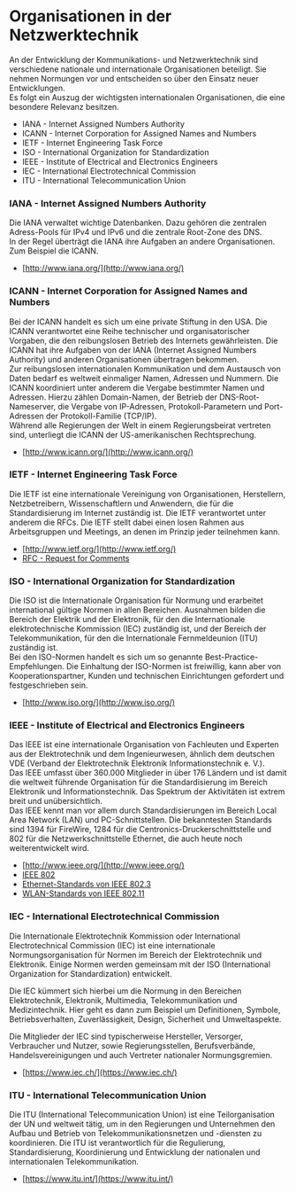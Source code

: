 
# Organisationen in der Netzwerktechnik

An der Entwicklung der Kommunikations- und Netzwerktechnik sind verschiedene nationale und internationale Organisationen beteiligt. Sie nehmen Normungen vor und entscheiden so über den Einsatz neuer Entwicklungen.  
Es folgt ein Auszug der wichtigsten internationalen Organisationen, die eine besondere Relevanz besitzen.

- IANA - Internet Assigned Numbers Authority
- ICANN - Internet Corporation for Assigned Names and Numbers
- IETF - Internet Engineering Task Force
- ISO - International Organization for Standardization
- IEEE - Institute of Electrical and Electronics Engineers
- IEC - International Electrotechnical Commission
- ITU - International Telecommunication Union


### IANA - Internet Assigned Numbers Authority

Die IANA verwaltet wichtige Datenbanken. Dazu gehören die zentralen Adress-Pools für IPv4 und IPv6 und die zentrale Root-Zone des DNS.  
In der Regel überträgt die IANA ihre Aufgaben an andere Organisationen. Zum Beispiel die ICANN.

- [http://www.iana.org/](http://www.iana.org/)

### ICANN - Internet Corporation for Assigned Names and Numbers

Bei der ICANN handelt es sich um eine private Stiftung in den USA. Die ICANN verantwortet eine Reihe technischer und organisatorischer Vorgaben, die den reibungslosen Betrieb des Internets gewährleisten. Die ICANN hat ihre Aufgaben von der IANA (Internet Assigned Numbers Authority) und anderen Organisationen übertragen bekommen.  
Zur reibungslosen internationalen Kommunikation und dem Austausch von Daten bedarf es weltweit einmaliger Namen, Adressen und Nummern. Die ICANN koordiniert unter anderem die Vergabe bestimmter Namen und Adressen. Hierzu zählen Domain-Namen, der Betrieb der DNS-Root-Nameserver, die Vergabe von IP-Adressen, Protokoll-Parametern und Port-Adressen der Protokoll-Familie (TCP/IP).  
Während alle Regierungen der Welt in einem Regierungsbeirat vertreten sind, unterliegt die ICANN der US-amerikanischen Rechtsprechung.

- [http://www.icann.org/](http://www.icann.org/)

### IETF - Internet Engineering Task Force

Die IETF ist eine internationale Vereinigung von Organisationen, Herstellern, Netzbetreibern, Wissenschaftlern und Anwendern, die für die Standardisierung im Internet zuständig ist. Die IETF verantwortet unter anderem die RFCs. Die IETF stellt dabei einen losen Rahmen aus Arbeitsgruppen und Meetings, an denen im Prinzip jeder teilnehmen kann.

- [http://www.ietf.org/](http://www.ietf.org/)
- [RFC - Request for Comments](https://www.elektronik-kompendium.de/sites/net/0904121.htm)

### ISO - International Organization for Standardization

Die ISO ist die Internationale Organisation für Normung und erarbeitet international gültige Normen in allen Bereichen. Ausnahmen bilden die Bereich der Elektrik und der Elektronik, für den die Internationale elektrotechnische Kommission (IEC) zuständig ist, und der Bereich der Telekommunikation, für den die Internationale Fernmeldeunion (ITU) zuständig ist.  
Bei den ISO-Normen handelt es sich um so genannte Best-Practice-Empfehlungen. Die Einhaltung der ISO-Normen ist freiwillig, kann aber von Kooperationspartner, Kunden und technischen Einrichtungen gefordert und festgeschrieben sein.

- [http://www.iso.org/](http://www.iso.org/)

### IEEE - Institute of Electrical and Electronics Engineers

Das IEEE ist eine internationale Organisation von Fachleuten und Experten aus der Elektrotechnik und dem Ingenieurwesen, ähnlich dem deutschen VDE (Verband der Elektrotechnik Elektronik Informationstechnik e. V.).  
Das IEEE umfasst über 360.000 Mitglieder in über 176 Ländern und ist damit die weltweit führende Organisation für die Standardisierung im Bereich Elektronik und Informationstechnik. Das Spektrum der Aktivitäten ist extrem breit und unübersichtlich.  
Das IEEE kennt man vor allem durch Standardisierungen im Bereich Local Area Network (LAN) und PC-Schnittstellen. Die bekanntesten Standards sind 1394 für FireWire, 1284 für die Centronics-Druckerschnittstelle und 802 für die Netzwerkschnittstelle Ethernet, die auch heute noch weiterentwickelt wird.

- [http://www.ieee.org/](http://www.ieee.org/)
- [IEEE 802](https://www.elektronik-kompendium.de/sites/net/0509111.htm)
- [Ethernet-Standards von IEEE 802.3](https://www.elektronik-kompendium.de/sites/net/1406171.htm)
- [WLAN-Standards von IEEE 802.11](https://www.elektronik-kompendium.de/sites/net/2102171.htm)

### IEC - International Electrotechnical Commission

Die Internationale Elektrotechnik Kommission oder International Electrotechnical Commission (IEC) ist eine internationale Normungsorganisation für Normen im Bereich der Elektrotechnik und Elektronik. Einige Normen werden gemeinsam mit der ISO (International Organization for Standardization) entwickelt.

Die IEC kümmert sich hierbei um die Normung in den Bereichen Elektrotechnik, Elektronik, Multimedia, Telekommunikation und Medizintechnik. Hier geht es dann zum Beispiel um Definitionen, Symbole, Betriebsverhalten, Zuverlässigkeit, Design, Sicherheit und Umweltaspekte.

Die Mitglieder der IEC sind typischerweise Hersteller, Versorger, Verbraucher und Nutzer, sowie Regierungsstellen, Berufsverbände, Handelsvereinigungen und auch Vertreter nationaler Normungsgremien.

- [https://www.iec.ch/](https://www.iec.ch/)

### ITU - International Telecommunication Union

Die ITU (International Telecommunication Union) ist eine Teilorganisation der UN und weltweit tätig, um in den Regierungen und Unternehmen den Aufbau und Betrieb von Telekommunikationsnetzen und -diensten zu koordinieren. Die ITU ist verantwortlich für die Regulierung, Standardisierung, Koordinierung und Entwicklung der nationalen und internationalen Telekommunikation.

- [https://www.itu.int/](https://www.itu.int/)

